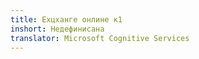 ```yaml
---
title: Еxцханге онлине к1
inshort: Недефинисана
translator: Microsoft Cognitive Services
---
```




